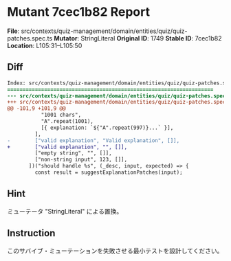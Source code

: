 # Mutant 7cec1b82 Report

**File**: src/contexts/quiz-management/domain/entities/quiz/quiz-patches.spec.ts
**Mutator**: StringLiteral
**Original ID**: 1749
**Stable ID**: 7cec1b82
**Location**: L105:31–L105:50

## Diff

```diff
Index: src/contexts/quiz-management/domain/entities/quiz/quiz-patches.spec.ts
===================================================================
--- src/contexts/quiz-management/domain/entities/quiz/quiz-patches.spec.ts	original
+++ src/contexts/quiz-management/domain/entities/quiz/quiz-patches.spec.ts	mutated #1749
@@ -101,9 +101,9 @@
           "1001 chars",
           "A".repeat(1001),
           [{ explanation: `${"A".repeat(997)}...` }],
         ],
-        ["valid explanation", "Valid explanation", []],
+        ["valid explanation", "", []],
         ["empty string", "", []],
         ["non-string input", 123, []],
       ])("should handle %s", (_desc, input, expected) => {
         const result = suggestExplanationPatches(input);
```

## Hint

ミューテータ "StringLiteral" による置換。

## Instruction

このサバイブ・ミューテーションを失敗させる最小テストを設計してください。
